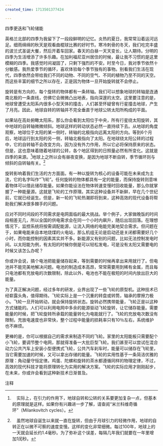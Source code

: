 ```yaml
---
created_time: 1713501377424

---
```

四季更迭和飞轮储能

英格兰北部的四季为我留下了一段段鲜明的记忆。炎热的夏日，我常常沿着运河远足。细雨绵绵的秋天是观看曲棍球比赛的好时节。寒冷刺骨的冬天，我们吃完丰盛的波兰式圣诞大餐，然后开着车回家。春天的白昼一天天变长，让人期待。分明的四季为生活增添了许多乐趣。在加利福尼亚州居住的时候，最让我不习惯的是这里模糊的四季。我感觉时间凝固了，只剩下强烈的不安。时至今日，我对季节依然十分敏感。我热爱季节的循环，喜欢体验每个季节独有的事物。别看我们生活在现代，四季依然会带给我们不同的动物、不同的空气、不同的植物乃至不同的天空。而这些丰富的细节之所以存在，正是因为物体一旦开始旋转就不会停止。

旋转是有方向的，每个旋转的物体都有一条转轴。我们可以想象地球的转轴是连通南北极的一条直线，仿佛它会微微凸出地表，指向深邃的太空。这里要注意的是，地球曾遭受太阳系内很多小型天体的撞击，人们甚至怀疑曾有行星撞击地球，产生了月亮。因此，地球自转的转轴并不完全垂直于地球公转太阳所构成的平面。

如果站在高处俯瞰太阳系，那么你会看到太阳位于中央，所有行星绕太阳旋转，其中地球的自转轴微微倾斜。地球这样的转动状态必然一直持续下去。从地球的角度观察，地球位于太阳的某一侧时，转轴的北极指向远离太阳的方向。等到6个月后，地球运行到太阳的另一侧，转轴北极指向了太阳。在地球绕太阳公转的过程中，它的自转轴不会改变方向，因为没有外力作用，所以它必将保持原来的状态。但是，这也意味着随着地球的公转，各个地区得到的日照量必然有所变化。这就是四季的来源。[^10]地球上之所以会有昼夜变换，是因为地球不断自转，季节循环则与倾斜的自转轴有关。[^11]

旋转影响着我们生活的方方面面。有一种以旋转为核心的设备可能在未来成为主流，它的名字叫作“飞轮”。任何旋转的物体都具有一定的能量，而保持旋转则意味着物体可以借此储存能量。如果你能设法在物体转速变慢时回收能量，那么你就掌握了一种能量源。这就是飞轮的工作原理。其实这种设备并不新鲜，早在几个世纪前，它就已经诞生。但是，新一轮的飞轮热潮即将到来，这种高效的现代设备将帮助我们解决很多棘手的问题。

应对不同时间段的不同需求是电网面临的最大挑战。举个例子，大家做晚饭的时间段相差无几，所以全国的供电需求会在同一个小时内飙升，随后出现回落。在理想情况下，监控系统将按需调配能源，让流入网络的电能完美地契合需求。但问题在于，如果电能来自本地烧煤的火电站，那么机组无论是启动还是关闭都需要好几个小时，而你能控制的因素其实并不多。新能源又有别的问题，比如无法控制发电时间。以太阳能为例，有太阳的时候你倒是可以轻松发电，可是没有太阳又需要电的时候又该怎么办呢？

你或许会说，搞个电池把能量储存起来，等到需要的时候再拿出来用就行了。但电池并不能完美地解决问题。电池的制造成本高昂，常常需要用到稀有金属，而且每只电池都有充放电的次数限制，除此以外，电池也不能在极短的时间内放出巨大的能量。

为了真正解决问题，经过多年的研发，业界出现了一些飞轮的原型机。这种技术已经崭露头角，值得期待。飞轮实际上是一个沉重的转盘或转筒，轴承的摩擦力极小。飞轮一旦开始转动，就会保持旋转状态。旋转必然携带能量，飞轮正是以这种方式储能的。人们可以利用电网中多余的能源驱动飞轮旋转，让它储存能量。需要能量的时候，把飞轮旋转所承载的能量转化为电能就行了。飞轮的充放电次数没有限制，充放电速度也非常快，整个过程中能量的损耗率只有10％左右，系统维护也不麻烦。

更棒的是，你可以根据自己的需求来制造不同的飞轮。家里的太阳能板只需要配个小飞轮，要调节整个电网，那就得准备一大批巨型飞轮。我们甚至可以尝试在混合动力公共汽车上安装小型便携式飞轮，公共汽车刹车时，能量可以储存在飞轮里，当它需要加速的时候，又可以拿出存储的能量。飞轮的实用性基于一条简洁优雅的原理：角动量守恒定律。鸡蛋、陀螺和旋转的茶水都遵循同样的物理定律，不过，高效的现代科技才能将原理转化为实用的解决方案。飞轮的实际应用才刚刚起步，在未来，你或许会看到这种新技术日渐普及。

注释

[^1]: 　我敢打赌，对于以下两个问题，每一位比萨爱好者都有自己的答案：什么样的比萨面团才算最好？我们应该怎么给它塑形？我只能说，根据我个人的体验，这家餐馆出品的比萨真的很棒。不过，要是你不同意这位厨师的意见，请不要写信给我表达抗议！

[^2]: 　2005年，国家测绘局公布了中国珠峰高度测量的结果：珠峰峰顶岩石面海拔高度为8844.43米，精度为±0.21米，峰顶冰雪厚度为3.50米，峰顶位于中国。而8848米为总高度（包括雪盖高度）。——译者

[^3]: 　不过也有例外，如果液滴的体积很小——真的非常非常小——那么表面张力会让它凝聚成团。

[^4]: 　你觉得这件事我耿耿于怀了十多年？其实没有那么严重啦……你为什么会产生这种想法？

[^5]: 　“伴侣号”的公转轨道是椭圆形的，所以它的离地高度是223～950千米，与此同时，它承受的重力是地面上的76％～93％。

[^6]: 　为了家庭和谐，做实验的时候最好就别涂黄油了。如果你觉得必须尽量逼真，那么至少在地板上垫几张报纸，或者其他类似的东西。这时候你就会发现，无纸化时代也有坏处，你可以用高科技的平板电脑看新闻，却不能把它当成桌布来用。

[^7]: 　你或许很想知道，为什么投石车吊兜里的长靴就能停止旋转笔直地向前飞行，面包片却会一直转动。二者的不同之处在于，面包片是被内部力量凝聚在一起的单个物体，所以作为一个整体，它的角动量是守恒的。如果有一部分面包片离开了整体（比如脱落了一小块），那么脱落的这部分会沿直线运动。

[^8]: 　我说的选择并不包括把面包片做成火柴盒大小或者改在特别矮的咖啡桌上吃早餐。

[^9]: 　扔硬币的美妙之处在于，它飞行的轨迹和转动的速度是两个独立的参数。无论硬币转还是不转，它都有可能划出同样的弧线。但只要你投掷硬币的手法正确，它就会一边旋转一边运动。质心的运动和硬币本身的旋转各不相关，互不干扰。

[^10]: 　实际上，在引力的作用下，地球自转和公转的关系要更加复杂一点，但基本的原理就是这样。如果你有兴趣进一步了解，请查阅“米兰科维奇循环”（Milankovitch cycles）。

[^11]: 　虽然地球自诞生以来就一直在旋转，但由于月球引力的轻微作用，地球的自转正在以微不可察的速度变慢。这样的变化非常细微。每过100年，地球上的一天就会延长约1.4毫秒。为了弥补这个误差，每隔几年我们就要在一年里增加1闰秒。